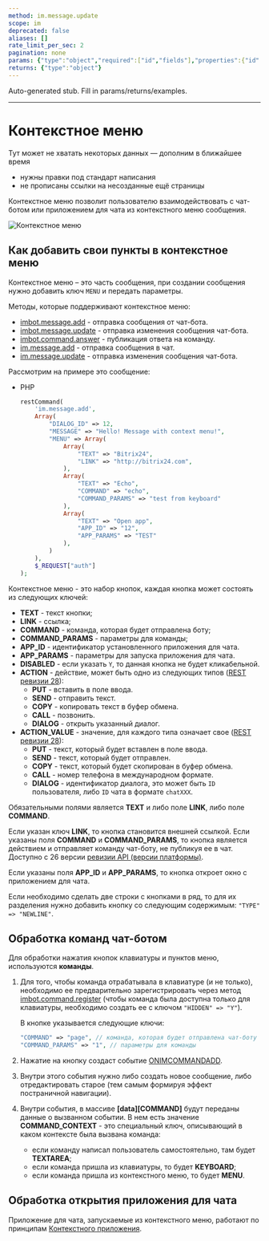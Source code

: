 ```yaml
---
method: im.message.update
scope: im
deprecated: false
aliases: []
rate_limit_per_sec: 2
pagination: none
params: {"type":"object","required":["id","fields"],"properties":{"id":{"type":"integer"},"fields":{"type":"object"}}}
returns: {"type":"object"}
---
```


Auto-generated stub. Fill in params/returns/examples.

---

# Контекстное меню



Тут может не хватать некоторых данных — дополним в ближайшее время







- нужны правки под стандарт написания
- не прописаны ссылки на несозданные ещё страницы





Контекстное меню позволит пользователю взаимодействовать с чат-ботом или приложением для чата из контекстного меню сообщения.

![Контекстное меню](./_images/custom_menu.png)

## Как добавить свои пункты в контекстное меню

Контекстное меню – это часть сообщения, при создании сообщения нужно добавить ключ `MENU` и передать параметры.

Методы, которые поддерживают контекстное меню:
- [imbot.message.add](../../chat-bots/messages/imbot-message-add.md) - отправка сообщения от чат-бота.
- [imbot.message.update](../../chat-bots/messages/imbot-message-update.md) - отправка изменения сообщения чат-бота.
- [imbot.command.answer](../../chat-bots/commands/imbot-command-answer.md) - публикация ответа на команду.
- [im.message.add](./im-message-add.md) - отправка сообщения в чат.
- [im.message.update](./im-message-update.md) - отправка изменения сообщения чат-бота.

Рассмотрим на примере это сообщение:





- PHP

    ```php
    restCommand(
        'im.message.add',
        Array(
            "DIALOG_ID" => 12,
            "MESSAGE" => "Hello! Message with context menu!",
            "MENU" => Array(
                Array(
                    "TEXT" => "Bitrix24",
                    "LINK" => "http://bitrix24.com",
                ),
                Array(
                    "TEXT" => "Echo",
                    "COMMAND" => "echo",
                    "COMMAND_PARAMS" => "test from keyboard"
                ),
                Array(
                    "TEXT" => "Open app",
                    "APP_ID" => "12",
                    "APP_PARAMS" => "TEST"
                ),
            )
        ),
        $_REQUEST["auth"]
    );
    ```



Контекстное меню - это набор кнопок, каждая кнопка может состоять из следующих ключей:

- **TEXT** - текст кнопки;
- **LINK** - ссылка;
- **COMMAND** - команда, которая будет отправлена боту;
- **COMMAND_PARAMS** - параметры для команды;
- **APP_ID** - идентификатор установленного приложения для чата.
- **APP_PARAMS** - параметры для запуска приложения для чата.
- **DISABLED** - если указать `Y`, то данная кнопка не будет кликабельной.
- **ACTION** - действие, может быть одно из следующих типов ([REST ревизии 28](../../chat-bots/im-revision-get.md)):
  - **PUT** - вставить в поле ввода.
  - **SEND** - отправить текст.
  - **COPY** - копировать текст в буфер обмена.
  - **CALL** - позвонить.
  - **DIALOG** - открыть указанный диалог.
- **ACTION_VALUE** - значение, для каждого типа означает свое ([REST ревизии 28](../../chat-bots/im-revision-get.md)):
  - **PUT** - текст, который будет вставлен в поле ввода.
  - **SEND** - текст, который будет отправлен.
  - **COPY** - текст, который будет скопирован в буфер обмена.
  - **CALL** - номер телефона в международном формате.
  - **DIALOG** - идентификатор диалога, это может быть `ID` пользователя, либо `ID` чата в формате `chatXXX`.

Обязательными полями является **TEXT** и либо поле **LINK**, либо поле **COMMAND**.

Если указан ключ **LINK**, то кнопка становится внешней ссылкой. Если указаны поля **COMMAND** и **COMMAND_PARAMS**, то кнопка является действием и отправляет команду чат-боту, не публикуя ее в чат. Доступно с 26 версии [ревизии API (версии платформы)](../../chat-bots/im-revision-get.md).

Если указаны поля **APP_ID** и **APP_PARAMS**, то кнопка откроет окно с приложением для чата.

Если необходимо сделать две строки с кнопками в ряд, то для их разделения нужно добавить кнопку со следующим содержимым: `"TYPE" => "NEWLINE"`.

## Обработка команд чат-ботом

Для обработки нажатия кнопок клавиатуры и пунктов меню, используются **команды**.

1. Для того, чтобы команда отрабатывала в клавиатуре (и не только), необходимо ее предварительно зарегистрировать через метод [imbot.command.register](../../chat-bots/commands/imbot-command-register.md) (чтобы команда была доступна только для клавиатуры, необходимо создать ее с ключом `"HIDDEN" => "Y"`).

    В кнопке указывается следующие ключи:

    ```php
    "COMMAND" => "page", // команда, которая будет отправлена чат-боту
    "COMMAND_PARAMS" => "1", // параметры для команды
    ```

2. Нажатие на кнопку создаст событие [ONIMCOMMANDADD](../../chat-bots/commands/events/on-im-command-add.md).

3. Внутри этого события нужно либо создать новое сообщение, либо отредактировать старое (тем самым формируя эффект постраничной навигации).

4. Внутри события, в массиве **[data][COMMAND]** будут переданы данные о вызванном событии. В нем есть значение **COMMAND_CONTEXT** - это специальный ключ, описывающий в каком контексте была вызвана команда:
   - если команду написал пользователь самостоятельно, там будет **TEXTAREA**;
   - если команда пришла из клавиатуры, то будет **KEYBOARD**;
   - если команда пришла из контекстного меню, то будет **MENU**.

## Обработка открытия приложения для чата

Приложение для чата, запускаемые из контекстного меню, работают по принципам [Контекстного приложения](../outdated/context.md).
